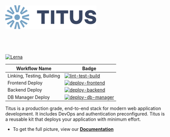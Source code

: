 &nbsp;

[![Logo][logo-img]][docs]

&nbsp;

&nbsp;

[![Lerna][lerna-badge]][lerna-link]

| Workflow Name | Badge |
| ---- | ----- |
| Linking, Testing, Building | [![lint-test-build][lint-test-build-badge]][lint-test-build-link] |
| Frontend Deploy | [![deploy-frontend][deploy-frontend-badge]][deploy-frontend-link] |
| Backend Deploy | [![deploy-backend][deploy-backend-badge]][deploy-backend-link] |
| DB Manager Deploy | [![deploy-db-manager][deploy-db-manager-badge]][deploy-db-manager-link] |

Titus is a production grade, end-to-end stack for modern web application development. It includes DevOps and authentication preconfigured. Titus is a reusable kit that deploys your application with minimum effort.

- To get the full picture, view our __[Documentation][docs]__

[lerna-link]: https://lernajs.io/
[lerna-badge]: https://img.shields.io/badge/maintained%20with-lerna-cc00ff.svg

[lint-test-build-link]: https://github.com/nearform/titus/actions?query=workflow%3A%22Linting%2C+Testing+%26+Building%22
[lint-test-build-badge]: https://github.com/nearform/titus/workflows/Linting,%20Testing%20&%20Building/badge.svg

[deploy-frontend-link]: https://github.com/nearform/titus/actions?query=workflow%3A%22Deploy+titus-frontend+to+GCP%22
[deploy-frontend-badge]: https://github.com/nearform/titus/workflows/Deploy%20titus-frontend%20to%20GCP/badge.svg

[deploy-backend-link]: https://github.com/nearform/titus/actions?query=workflow%3A%22Deploy+titus-backend+to+GCP%22
[deploy-backend-badge]: https://github.com/nearform/titus/workflows/Deploy%20titus-backend%20to%20GCP/badge.svg

[deploy-db-manager-link]: https://github.com/nearform/titus/actions?query=workflow%3A%22Deploy+titus-db-manager+to+GCP%22
[deploy-db-manager-badge]: https://github.com/nearform/titus/workflows/Deploy%20titus-db-manager%20to%20GCP/badge.svg

[logo-img]: docs/img/Accel_Logo_Titus.svg
[docs]: https://nf-titus.netlify.com/#/
